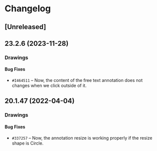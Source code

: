 # Changelog

## [Unreleased]

## 23.2.6 (2023-11-28)

### Drawings

#### Bug Fixes

- `#I464511` – Now, the content of the free text annotation does not changes when we click outside of it.

## 20.1.47 (2022-04-04)

### Drawings

#### Bug Fixes

- `#337257` – Now, the annotation resize is working properly if the resize shape is Circle.
